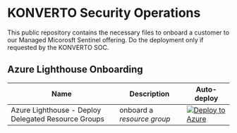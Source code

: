 # KONVERTO Security Operations

This public repository contains the necessary files to onboard a customer to our Managed Micorosft Sentinel offering. Do the deployment only if requested by the KONVERTO SOC.

## Azure Lighthouse Onboarding

Name | Description   | Auto-deploy   |
-----| ------------- |---------------
| Azure Lighthouse - Deploy Delegated Resource Groups |onboard a *resource group* | [![Deploy to Azure](https://aka.ms/deploytoazurebutton)](https://portal.azure.com/#create/Microsoft.Template/uri/https%3A%2F%2Fraw.githubusercontent.com%2Franc1d%2FAzure%2Fmain%2FLighthouse%2Fsentinel-delegated-rg.json)
